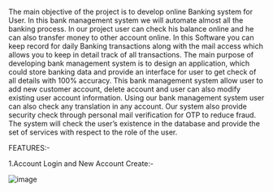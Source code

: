 The main objective of the project is to develop online Banking system for User. In this bank management system we will automate almost all the banking process. In our project user can check his balance online and he can also transfer money to other account online. In this Software you can keep record for daily Banking transactions along with the mail access which allows you to keep in detail track of all transactions. The main purpose of developing bank management system is to design an application, which could store banking data and provide an interface for user to get check of all details with 100% accuracy.
This bank management system allow user to add new customer account, delete account and user can also modify existing user account information. Using our bank management system user can also check any translation in any account. Our system also provide security check through personal mail verification for OTP  to reduce fraud. The system will check the user’s existence in the database and provide the set of services with respect to the role of the user.

FEATURES:-

1.Account Login and New Account Create:-

![image](https://user-images.githubusercontent.com/86963278/235360842-05896c4c-2d15-4fd6-a34e-8ab013d14404.png)

